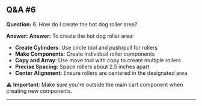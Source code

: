 
## Q&A #6

**Question:** 6. How do I create the hot dog roller area?

**Answer:** **Answer:** To create the hot dog roller area:
- **Create Cylinders**: Use circle tool and push/pull for rollers
- **Make Components**: Create individual roller components
- **Copy and Array**: Use move tool with copy to create multiple rollers
- **Precise Spacing**: Space rollers about 2.5 inches apart
- **Center Alignment**: Ensure rollers are centered in the designated area

⚠️ **Important**: Make sure you're outside the main cart component when creating new components.

---
